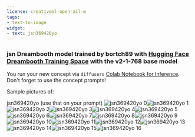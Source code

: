 ```yaml
---
license: creativeml-openrail-m
tags:
- text-to-image
widget:
- text: jsn369420yo
---
```

### jsn Dreambooth model trained by bortch89 with [Hugging Face Dreambooth Training Space](https://huggingface.co/spaces/multimodalart/dreambooth-training) with the v2-1-768 base model

You run your new concept via `diffusers` [Colab Notebook for Inference](https://colab.research.google.com/github/huggingface/notebooks/blob/main/diffusers/sd_dreambooth_inference.ipynb). Don't forget to use the concept prompts! 

Sample pictures of:
  
  
  
  
  
  
  
  
  
  
  
  
  
  
  
  
jsn369420yo (use that on your prompt) 
![jsn369420yo 0](https://huggingface.co/bortch89/jsn/resolve/main/concept_images/jsn369420yo_%281%29.jpg)![jsn369420yo 1](https://huggingface.co/bortch89/jsn/resolve/main/concept_images/jsn369420yo_%282%29.jpg)![jsn369420yo 2](https://huggingface.co/bortch89/jsn/resolve/main/concept_images/jsn369420yo_%283%29.jpg)![jsn369420yo 3](https://huggingface.co/bortch89/jsn/resolve/main/concept_images/jsn369420yo_%284%29.jpg)![jsn369420yo 4](https://huggingface.co/bortch89/jsn/resolve/main/concept_images/jsn369420yo_%285%29.jpg)![jsn369420yo 5](https://huggingface.co/bortch89/jsn/resolve/main/concept_images/jsn369420yo_%286%29.jpg)![jsn369420yo 6](https://huggingface.co/bortch89/jsn/resolve/main/concept_images/jsn369420yo_%287%29.jpg)![jsn369420yo 7](https://huggingface.co/bortch89/jsn/resolve/main/concept_images/jsn369420yo_%288%29.jpg)![jsn369420yo 8](https://huggingface.co/bortch89/jsn/resolve/main/concept_images/jsn369420yo_%289%29.jpg)![jsn369420yo 9](https://huggingface.co/bortch89/jsn/resolve/main/concept_images/jsn369420yo_%2810%29.jpg)![jsn369420yo 10](https://huggingface.co/bortch89/jsn/resolve/main/concept_images/jsn369420yo_%2811%29.jpg)![jsn369420yo 11](https://huggingface.co/bortch89/jsn/resolve/main/concept_images/jsn369420yo_%2812%29.jpg)![jsn369420yo 12](https://huggingface.co/bortch89/jsn/resolve/main/concept_images/jsn369420yo_%2813%29.jpg)![jsn369420yo 13](https://huggingface.co/bortch89/jsn/resolve/main/concept_images/jsn369420yo_%2814%29.jpg)![jsn369420yo 14](https://huggingface.co/bortch89/jsn/resolve/main/concept_images/jsn369420yo_%2815%29.jpg)![jsn369420yo 15](https://huggingface.co/bortch89/jsn/resolve/main/concept_images/jsn369420yo_%2816%29.jpg)![jsn369420yo 16](https://huggingface.co/bortch89/jsn/resolve/main/concept_images/jsn369420yo_%2817%29.jpg)
